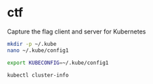 # ctf
Capture the flag client and server for Kubernetes

``` bash
mkdir -p ~/.kube
nano ~/.kube/config1

export KUBECONFIG=~/.kube/config1

kubectl cluster-info
```